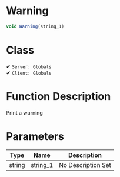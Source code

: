 # Warning
```js
void Warning(string_1)
```
# Class
✔ `Server: Globals`  
✔ `Client: Globals`  

# Function Description
Print a warning
# Parameters
Type|Name|Description
--|--|--
string|string_1|No Description Set
